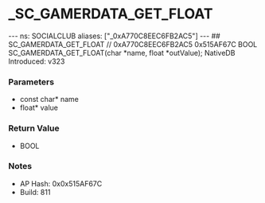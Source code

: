 # _SC_GAMERDATA_GET_FLOAT

--- ns: SOCIALCLUB aliases: ["_0xA770C8EEC6FB2AC5"] --- ## SC_GAMERDATA_GET_FLOAT  // 0xA770C8EEC6FB2AC5 0x515AF67C BOOL SC_GAMERDATA_GET_FLOAT(char *name, float *outValue);  NativeDB Introduced: v323

### Parameters
* const char* name
* float* value

### Return Value
* BOOL

### Notes
* AP Hash: 0x0x515AF67C
* Build: 811

